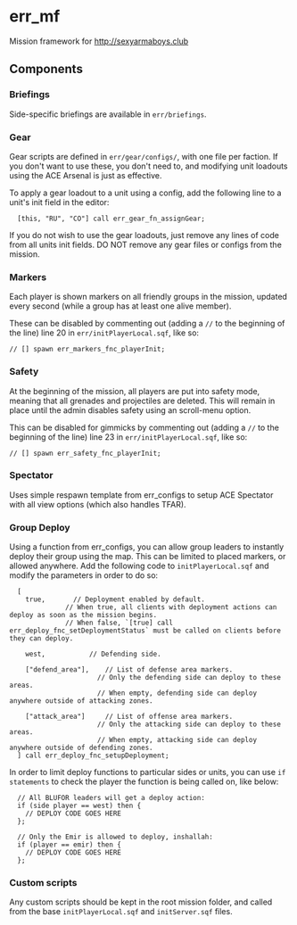 # err_mf
Mission framework for http://sexyarmaboys.club


## Components

### Briefings

Side-specific briefings are available in `err/briefings`.

### Gear

Gear scripts are defined in `err/gear/configs/`, with one file per faction. If you don't want to use these, you don't need to, and modifying unit loadouts using the ACE Arsenal is just as effective.

To apply a gear loadout to a unit using a config, add the following line to a unit's init field in the editor:

```
  [this, "RU", "CO"] call err_gear_fn_assignGear;
```

If you do not wish to use the gear loadouts, just remove any lines of code from all units init fields. DO NOT remove any gear files or configs from the mission.

### Markers

Each player is shown markers on all friendly groups in the mission, updated every second (while a group has at least one alive member).

These can be disabled by commenting out (adding a `//` to the beginning of the line) line 20 in `err/initPlayerLocal.sqf`, like so:

```
// [] spawn err_markers_fnc_playerInit;
```

### Safety

At the beginning of the mission, all players are put into safety mode, meaning that all grenades and projectiles are deleted.
This will remain in place until the admin disables safety using an scroll-menu option.

This can be disabled for gimmicks by commenting out (adding a `//` to the beginning of the line) line 23 in `err/initPlayerLocal.sqf`, like so:

```
// [] spawn err_safety_fnc_playerInit;
```

### Spectator

Uses simple respawn template from err_configs to setup ACE Spectator with all view options (which also handles TFAR).

### Group Deploy

Using a function from err_configs, you can allow group leaders to instantly deploy their group using the map. This can be limited to placed markers, or allowed anywhere. Add the following code to `initPlayerLocal.sqf` and modify the parameters in order to do so:

```
  [
    true, 		// Deployment enabled by default.
              // When true, all clients with deployment actions can deploy as soon as the mission begins.
              // When false, `[true] call err_deploy_fnc_setDeploymentStatus` must be called on clients before they can deploy.

    west,			// Defending side.
    
    ["defend_area"],	// List of defense area markers.
                      // Only the defending side can deploy to these areas.
                      // When empty, defending side can deploy anywhere outside of attacking zones.

    ["attack_area"]		// List of offense area markers.
                      // Only the attacking side can deploy to these areas.
                      // When empty, attacking side can deploy anywhere outside of defending zones.
  ] call err_deploy_fnc_setupDeployment;
```

In order to limit deploy functions to particular sides or units, you can use `if statements` to check the player the function is being called on, like below:

```
  // All BLUFOR leaders will get a deploy action:
  if (side player == west) then {
    // DEPLOY CODE GOES HERE
  };
```

```
  // Only the Emir is allowed to deploy, inshallah:
  if (player == emir) then {
    // DEPLOY CODE GOES HERE
  };
```

### Custom scripts

Any custom scripts should be kept in the root mission folder, and called from the base `initPlayerLocal.sqf` and `initServer.sqf` files.
